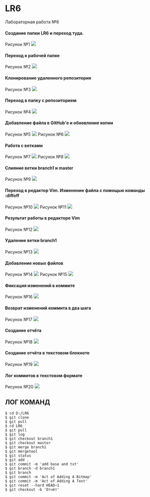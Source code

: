 # LR6
Лабораторная работа №6

#### Создание папки LR6 и переход туда.
Рисунок №1
![](image/1.png)

#### Переход к рабочей папке
Рисунок №2
![](image/1.png)

#### Клонирование удаленного репозитория
Рисунок №3
![](image/1.png)

#### Переход в папку с репозиторием
Рисунок №4
![](image/1.png)

#### Добавление файла в GitHub'е и обновление копии
Рисунок №5
![](image/1.png)
Рисунок №6
![](image/1.png)

#### Работа с ветками
Рисунок №7
![](image/1.png)
Рисунок №8
![](image/1.png)

#### Слияние ветки branch1 и master
Рисунок №9
![](image/1.png)

#### Переход в редактор Vim. Изменение файла с помощью команды :diffoff
Рисунок №10
![](image/1.png)
Рисунок №11
![](image/1.png)

#### Результат работы в редакторе Vim
Рисунок №12
![](image/1.png)

#### Удаление ветки branch1
Рисунок №13
![](image/1.png)

#### Добавление новых файлов
Рисунок №14
![](image/1.png)
Рисунок №15
![](image/1.png)

#### Фиксация изменений в коммите
Рисунок №16
![](image/1.png)

#### Возврат изменений коммита в два шага
Рисунок №17
![](image/1.png)

#### Создание отчёта
Рисунок №18
![](image/1.png)

#### Создание отчёта в текстовом блокноте
Рисунок №19
![](image/1.png)

#### Лог коммитов в текстовом формате
Рисунок №20
![](image/1.png)

## ЛОГ КОМАНД
```
$ cd D:/LR6
$ git clone 
$ git pull
$ cd LR6
$ git pull
$ git log
$ git checkout branch1
$ git checkout master
$ git merge branch1
$ git mergetool
$ git status
$ git add .
$ git commit -m 'add base and txt'
$ git branch -d branch1
$ git branch
$ git commit -m 'Act of Adding A Bitmap'
$ git commit -m 'Act of Adding A Text'
$ git reset --hard HEAD~1
$ git checkout -b 'Отчёт'
````
####
